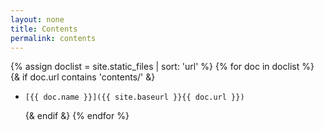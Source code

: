 ```yaml
---
layout: none
title: Contents
permalink: contents
---
```


{% assign doclist = site.static_files | sort: 'url'  %}
  {% for doc in doclist %}
    {& if doc.url contains 'contents/' &}
-     [{{ doc.name }}]({{ site.baseurl }}{{ doc.url }})
    {& endif &}
  {% endfor %}
